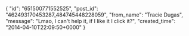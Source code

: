  {
   "id": "651500771552525",
   "post_id": "462493170453287_484745448228059",
   "from_name": "Tracie Dugas",
   "message": "Lmao, I can't help it, if I like it I click it?",
   "created_time": "2014-04-10T22:09:50+0000"
 }
